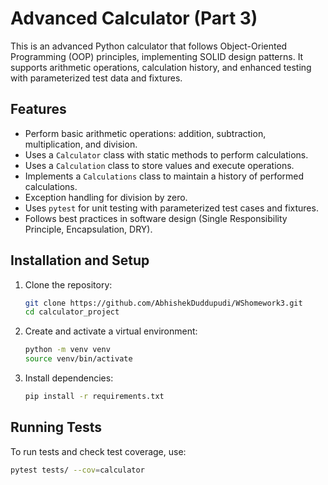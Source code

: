 # Advanced Calculator (Part 3)

This is an advanced Python calculator that follows Object-Oriented Programming (OOP) principles, implementing SOLID design patterns. It supports arithmetic operations, calculation history, and enhanced testing with parameterized test data and fixtures.

## Features
- Perform basic arithmetic operations: addition, subtraction, multiplication, and division.
- Uses a `Calculator` class with static methods to perform calculations.
- Uses a `Calculation` class to store values and execute operations.
- Implements a `Calculations` class to maintain a history of performed calculations.
- Exception handling for division by zero.
- Uses `pytest` for unit testing with parameterized test cases and fixtures.
- Follows best practices in software design (Single Responsibility Principle, Encapsulation, DRY).

## Installation and Setup
1. Clone the repository:
   ```bash
   git clone https://github.com/AbhishekDuddupudi/WShomework3.git
   cd calculator_project
   ```

2. Create and activate a virtual environment:
   ```bash
   python -m venv venv
   source venv/bin/activate  
   ```

3. Install dependencies:
   ```bash
   pip install -r requirements.txt
   ```

## Running Tests
To run tests and check test coverage, use:
```bash
pytest tests/ --cov=calculator
```
